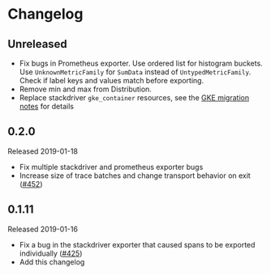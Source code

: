 # Changelog

## Unreleased

- Fix bugs in Prometheus exporter. Use ordered list for histogram buckets.
  Use `UnknownMetricFamily` for `SumData` instead of `UntypedMetricFamily`.
  Check if label keys and values match before exporting.
- Remove min and max from Distribution.
- Replace stackdriver `gke_container` resources, see the [GKE migration
  notes](https://cloud.google.com/monitoring/kubernetes-engine/migration#incompatible)
  for details

## 0.2.0
Released 2019-01-18

- Fix multiple stackdriver and prometheus exporter bugs
- Increase size of trace batches and change transport behavior on exit
  ([#452](https://github.com/census-instrumentation/opencensus-python/pull/452))

## 0.1.11
Released 2019-01-16

- Fix a bug in the stackdriver exporter that caused spans to be exported
  individually
  ([#425](https://github.com/census-instrumentation/opencensus-python/pull/425))
- Add this changelog
